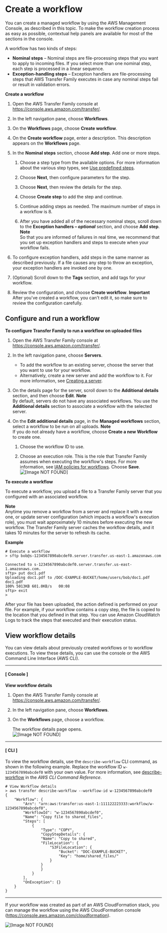 # Create a workflow<a name="create-workflow"></a>

You can create a managed workflow by using the AWS Management Console, as described in this topic\. To make the workflow creation process as easy as possible, contextual help panels are available for most of the sections in the console\.

A workflow has two kinds of steps:
+ **Nominal steps** – Nominal steps are file\-processing steps that you want to apply to incoming files\. If you select more than one nominal step, each step is processed in a linear sequence\.
+ **Exception\-handling steps** – Exception handlers are file\-processing steps that AWS Transfer Family executes in case any nominal steps fail or result in validation errors\.

**Create a workflow**

1. Open the AWS Transfer Family console at [https://console\.aws\.amazon\.com/transfer/](https://console.aws.amazon.com/transfer/)\.

1. In the left navigation pane, choose **Workflows**\.

1. On the **Workflows** page, choose **Create workflow**\.

1. On the **Create workflow** page, enter a description\. This description appears on the **Workflows** page\.

1. In the **Nominal steps** section, choose **Add step**\. Add one or more steps\.

   1. Choose a step type from the available options\. For more information about the various step types, see [Use predefined steps](nominal-steps-workflow.md)\.

   1. Choose **Next**, then configure parameters for the step\. 

   1. Choose **Next**, then review the details for the step\. 

   1. Choose **Create step** to add the step and continue\.

   1. Continue adding steps as needed\. The maximum number of steps in a workflow is 8\.

   1. After you have added all of the necessary nominal steps, scroll down to the **Exception handlers – *optional*** section, and choose **Add step**\. 
**Note**  
So that you are informed of failures in real time, we recommend that you set up exception handlers and steps to execute when your workflow fails\.

1. To configure exception handlers, add steps in the same manner as described previously\. If a file causes any step to throw an exception, your exception handlers are invoked one by one\. 

1. \(Optional\) Scroll down to the **Tags** section, and add tags for your workflow\.

1. Review the configuration, and choose **Create workflow**\. 
**Important**  
After you've created a workflow, you can't edit it, so make sure to review the configuration carefully\.

## Configure and run a workflow<a name="configure-workflow"></a>

**To configure Transfer Family to run a workflow on uploaded files**

1. Open the AWS Transfer Family console at [https://console\.aws\.amazon\.com/transfer/](https://console.aws.amazon.com/transfer/)\.

1. In the left navigation pane, choose **Servers**\. 
   + To add the workflow to an existing server, choose the server that you want to use for your workflow\. 
   + Alternatively, create a new server and add the workflow to it\. For more information, see [Creating a server](create-server.md)\.

1. On the details page for the server, scroll down to the **Additional details** section, and then choose **Edit**\. 
**Note**  
 By default, servers do not have any associated workflows\. You use the **Additional details** section to associate a workflow with the selected server\. 

1. On the **Edit additional details** page, in the **Managed workflows** section, select a workflow to be run on all uploads\.
**Note**  
If you do not already have a workflow, choose **Create a new Workflow** to create one\.

   1. Choose the workflow ID to use\. 

   1. Choose an execution role\. This is the role that Transfer Family assumes when executing the workflow's steps\. For more information, see [IAM policies for workflows](workflow-execution-role.md)\. Choose **Save**\.  
![\[Image NOT FOUND\]](http://docs.aws.amazon.com/transfer/latest/userguide/images/workflows-addtoserver.png)

**To execute a workflow**

To execute a workflow, you upload a file to a Transfer Family server that you configured with an associated workflow\.

**Note**  
Anytime you remove a workflow from a server and replace it with a new one, or update server configuration \(which impacts a workflow's execution role\), you must wait approximately 10 minutes before executing the new workflow\. The Transfer Family server caches the workflow details, and it takes 10 minutes for the server to refresh its cache\.

**Example**  

```
# Execute a workflow
> sftp bob@s-1234567890abcdef0.server.transfer.us-east-1.amazonaws.com

Connected to s-1234567890abcdef0.server.transfer.us-east-1.amazonaws.com.
sftp> put doc1.pdf
Uploading doc1.pdf to /DOC-EXAMPLE-BUCKET/home/users/bob/doc1.pdf
doc1.pdf                                                                    100% 5013KB 601.0KB/s   00:08    
sftp> exit
>
```

After your file has been uploaded, the action defined is performed on your file\. For example, if your workflow contains a copy step, the file is copied to the location that you defined in that step\. You can use Amazon CloudWatch Logs to track the steps that executed and their execution status\.

## View workflow details<a name="view-details-workflow"></a>

You can view details about previously created workflows or to workflow executions\. To view these details, you can use the console or the AWS Command Line Interface \(AWS CLI\)\. 

------
#### [ Console ]

**View workflow details**

1. Open the AWS Transfer Family console at [https://console\.aws\.amazon\.com/transfer/](https://console.aws.amazon.com/transfer/)\.

1. In the left navigation pane, choose **Workflows**\. 

1. On the **Workflows** page, choose a workflow\. 

   The workflow details page opens\.   
![\[Image NOT FOUND\]](http://docs.aws.amazon.com/transfer/latest/userguide/images/workflows-overview.png)

------
#### [ CLI ]

To view the workflow details, use the `describe-workflow` CLI command, as shown in the following example\. Replace the workflow ID `w-1234567890abcdef0` with your own value\. For more information, see [ describe\-workflow](https://awscli.amazonaws.com/v2/documentation/api/latest/reference/transfer/describe-workflow.html) in the *AWS CLI Command Reference*\.

```
# View Workflow details
> aws transfer describe-workflow --workflow-id w-1234567890abcdef0
{
    "Workflow": {
        "Arn": "arn:aws:transfer:us-east-1:111122223333:workflow/w-1234567890abcdef0",
        "WorkflowId": "w-1234567890abcdef0",
        "Name": "Copy file to shared_files",
        "Steps": [
            {
                "Type": "COPY",
                "CopyStepDetails": {
                "Name": "Copy to shared",
                "FileLocation": {
                    "S3FileLocation": {
                        "Bucket": "DOC-EXAMPLE-BUCKET",
                        "Key": "home/shared_files/"
                    }
                }
                }
            }
        ],
        "OnException": {}
    }
}
```

------

If your workflow was created as part of an AWS CloudFormation stack, you can manage the workflow using the AWS CloudFormation console \([https://console\.aws\.amazon\.com/cloudformation](https://console.aws.amazon.com/cloudformation/)\)\.

![\[Image NOT FOUND\]](http://docs.aws.amazon.com/transfer/latest/userguide/images/workflows-cloudformation-link.png)